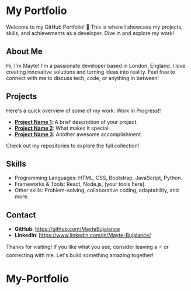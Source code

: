 # My Portfolio

Welcome to my GitHub Portfolio! 🌟 This is where I showcase my projects, skills, and achievements as a developer. Dive in and explore my work!

## About Me
Hi, I'm Mayte! I'm a passionate developer based in London, England. I love creating innovative solutions and turning ideas into reality. Feel free to connect with me to discuss tech, code, or anything in between!

## Projects
Here's a quick overview of some of my work: Work in Progress!!
- **[Project Name 1](#)**: A brief description of your project.
- **[Project Name 2](#)**: What makes it special.
- **[Project Name 3](#)**: Another awesome accomplishment.

Check out my repositories to explore the full collection!

## Skills
- Programming Languages: HTML, CSS, Bootstrap, JavaScript, Python.
- Frameworks & Tools: React, Node.js, [your tools here].
- Other skills: Problem-solving, collaborative coding, adaptability, and more.

## Contact
- **GitHub**: https://github.com/MayteBujalance
- **LinkedIn**: https://www.linkedin.com/in/Mayte-Bujalance/

Thanks for visiting! If you like what you see, consider leaving a ⭐ or connecting with me. Let's build something amazing together!
# My-Portfolio
